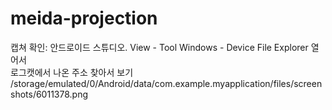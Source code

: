 # meida-projection
캡쳐 확인: 안드로이드 스튜디오.  View - Tool Windows - Device File Explorer 열어서  
로그캣에서 나온 주소 찾아서 보기   
/storage/emulated/0/Android/data/com.example.myapplication/files/screenshots/6011378.png   
